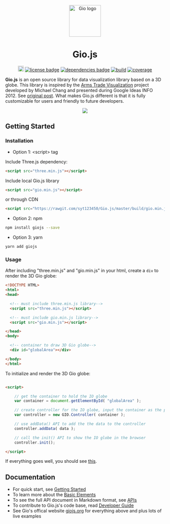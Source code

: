 
<p align="center"><a href="https://vuejs.org" target="_blank"><img width="100" src="https://rawgit.com/syt123450/Gio.js/master/assets/readme/logo.png" alt="Gio logo"></a></p>

<h1 align="center">Gio.js</h1>

<p align="center">
  <a href="https://www.npmjs.com/package/giojs"><img src="https://img.shields.io/npm/v/giojs.svg" alt="npm version" height="18"></a>
  <a href="https://github.com/syt123450/Gio.js/blob/master/LICENSE"><img src="https://img.shields.io/badge/license-Apache--2.0-green.svg" alt="license badge"></a>
  <a href="https://github.com/mrdoob/three.js/"><img src="https://img.shields.io/badge/dependencies-Three.js-brightgreen.svg" alt="dependencies badge"></a>
  <a href="https://travis-ci.org/syt123450/Gio.js"><img src="https://travis-ci.org/syt123450/Gio.js.svg" alt="build"></a>
  <a href="https://coveralls.io/github/syt123450/Gio.js?branch=master"><img src="https://coveralls.io/repos/github/syt123450/Gio.js/badge.svg" alt="coverage"></a>
</p>

**Gio.js** is an open source library for data visualization library based on a 3D globe. This library is inspired by the [Arms Trade Visualization](http://armsglobe.chromeexperiments.com/) project developed by Michael Chang and presented during Google Ideas INFO 2012. See [original post](http://mflux.tumblr.com/post/28367579774/armstradeviz). What makes Gio.js different is that it is fully customizable for users and friendly to future developers.



<!-- [START screenshot] -->
<p align="center">
  <a href=""><img src="https://rawgit.com/syt123450/Gio.js/master/assets/readme/Gio.png"/></a>
</p>
<!-- [END screenshot] -->

<!-- [START getstarted] -->
## Getting Started

### Installation
- Option 1: \<script\> tag

Include Three.js dependency:
```html
<script src="three.min.js"></script>
```
Include local Gio.js library
```html
<script src="gio.min.js"></script>
```
or through CDN
```html
<script src="https://rawgit.com/syt123450/Gio.js/master/build/gio.min.js"></script>
```
- Option 2: npm
```bash
npm install giojs --save
```
- Option 3: yarn
```bash
yarn add giojs
```
### Usage

After including "three.min.js" and "gio.min.js" in your html, create a `div` to render the 3D Gio globe:

```html
<!DOCTYPE HTML>
<html>
<head>

  <!-- must include three.min.js library-->
  <script src="three.min.js"></script>

  <!-- must include gio.min.js library-->
  <script src="gio.min.js"></script>

</head>
<body>

  <!-- container to draw 3D Gio globe-->
  <div id="globalArea"></div>

</body>
</html>

```
To initialize and render the 3D Gio globe:

```html

<script>

    // get the container to hold the IO globe
    var container = document.getElementById( "globalArea" );

    // create controller for the IO globe, input the container as the parameter
    var controller = new GIO.Controller( container );

    // use addData() API to add the the data to the controller
    controller.addData( data );

    // call the init() API to show the IO globe in the browser
    controller.init();

</script>
```
If everything goes well, you should see [this](http://giojs.org/examples/00_hello_world(simplest).html).

<!-- [END getstarted] -->

<!-- [START documentation] -->
## Documentation
- For quick start, see [Getting Started](https://github.com/syt123450/Gio.js/blob/master/docs/Getting%20Started.md)
- To learn more about the [Basic Elements](https://github.com/syt123450/Gio.js/blob/master/docs/Basic%20Elements.md)
- To see the full API document in Markdown format, see [APIs](https://github.com/syt123450/Gio.js/blob/master/docs/APIs.md)
- To contribute to Gio.js's code base, read [Developer Guide](https://github.com/syt123450/Gio.js/blob/master/docs/Developer%20Guide.md)
- See Gio's offical website [giojs.org](http://giojs.org) for everything above and plus lots of live examples
<!-- [END documentation] -->


[screenshot-url]: http://via.placeholder.com/400x300
[npm-badge]: https://img.shields.io/badge/npm-v0.0.5-orange.svg
[npm-badge-url]: https://www.npmjs.com/package/giojs
[license-badge]: https://img.shields.io/badge/license-MIT-brightgreen.svg
[license-badge-url]: https://github.com/syt123450/Gio.js/blob/master/LICENSE
[dependencies-badge]: https://img.shields.io/badge/dependencies-Three.js-brightgreen.svg
[dependencies-badge-url]: https://github.com/mrdoob/three.js/
